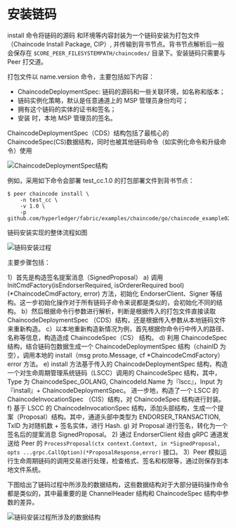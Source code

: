 # 安装链码

install 命令将链码的源码 和环境等内容封装为一个链码安装为打包文件（Chaincode Install Package, CIP）, 并传输到背书节点。背书节点解析后一般会保存在 `$CORE_PEER_FILESYSTEMPATH/chaincodes/` 目录下。安装链码只需要与 Peer 打交道。

打包文件以 name.version 命令，主要包括如下内容：

- ChaincodeDeploymentSpec: 链码的源码和一些关联环境，如名称和版本；
- 链码实例化策略，默认是任意通道上的 MSP 管理员身份均可；
- 拥有这个链码的实体的证书和签名；
- 安装 时，本地 MSP 管理员的签名。

ChaincodeDeploymentSpec（CDS）结构包括了最核心的 ChaincodeSpec(CS)数据结构，同时也被其他链码命令（如实例化命令和升级命令）使用

![ChaincodeDeploymentSpec结构](http://oioe30uk4.bkt.clouddn.com/ChaincodeDeploymentSpec%20%E7%BB%93%E6%9E%84.png)

例如，采用如下命令会部署 test_cc.1.0 的打包部署文件到背书节点：

```
$ peer chaincode install \
    -n test_cc \
    -v 1.0 \
    -p github.com/hyperledger/fabric/examples/chaincode/go/chaincode_example02
```


链码安装实现的整体流程如图

![链码安装过程](http://oioe30uk4.bkt.clouddn.com/%E9%93%BE%E7%A0%81%E5%AE%89%E8%A3%85%E8%BF%87%E7%A8%8B.png)

主要步骤包括：

1）首先是构造签名提案消息（SignedProposal）
   a) 调用 InitCmdFactory(isEndorserRequired, isOrdererRequired bool)(*ChaincodeCmdFactory, error) 方法，初始化 EndorserClient、Signer 等结构。这一步初始化操作对于所有链码子命令来说都是类似的，会初始化不同的结构。
   b）然后根据命令行参数进行解析，判断是根据传入的打包文件直接读取 ChaincodeDeploymentSpec （CDS）结构，还是根据传入参数从本地链码文件来重新构造。
   c）以本地重新构造新情况为例，首先根据你命令行中传入的路径、名称等信息，构造造成 ChaincodeSpec（CS） 结构。
   d) 利用 ChaincodeSpec 结构，结合链码包数据生成一个 ChaincodeDeploymentSpec 结构（chainID 为空），调用本地的 install（msg proto.Message, cf *ChaincodeCmdFactory）error 方法。
   e) install 方法基于传入的 ChaincodeDeploymentSpec 结构，构造一个对生命周期管理系统链码（LSCC）调用的 ChaincodeSpec 结构，其中， Type 为 ChaincodeSpec_GOLANG, ChaincodeId.Name 为『lscc』，Input 为 『install』+ ChaincodeDeploymentSpec。 进一步地，构造了一个 LSCC 的 ChaincodeInvocationSpec （CIS）结构，对 ChaincodeSpec 结构进行封装。
   f) 基于 LSCC 的 ChaincodeInvocationSpec 结构，添加头部结构，生成一个提案（Proposal）结构。其中，通道头部中类型为 ENDORSER_TRANSACTION, TxID 为对随机数 + 签名实体，进行 Hash.
   g) 对 Proposal 进行签名，转化为一个签名后的提案消息 SignedProposal。
2) 通过 EndorserClient 经由 gRPC 通道发送给 Peer 的 `ProcessProposal(ctx context.Context, in *SignedProposal, opts ...grpc.CallOption)(*ProposalResponse,error)` 接口。
3）Peer 模拟运行生命周期链码的调用交易进行处理，检查格式、签名和权限等，通过则保存到本地文件系统。

下图给出了链码过程中所涉及的数据结构，这些数据结构对于大部分链码操作命令都是类似的，其中最重要的是 ChannelHeader 结构和 ChaincodeSpec 结构中参数的差异。

![链码安装过程所涉及的数据结构](http://oioe30uk4.bkt.clouddn.com/%E9%93%BE%E7%A0%81%E5%AE%89%E8%A3%85%E8%BF%87%E7%A8%8B%E6%89%80%E6%B6%89%E5%8F%8A%E7%9A%84%E6%95%B0%E6%8D%AE%E7%BB%93%E6%9E%84.png)